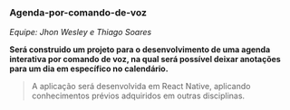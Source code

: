 ### Agenda-por-comando-de-voz
*Equipe: Jhon Wesley e Thiago Soares*

**Será construido um projeto para o desenvolvimento de uma agenda interativa por comando de voz, na qual será possível deixar anotações para um dia em específico no calendário.**

>A aplicação será desenvolvida em React Native, aplicando conhecimentos prévios adquiridos em outras disciplinas.

